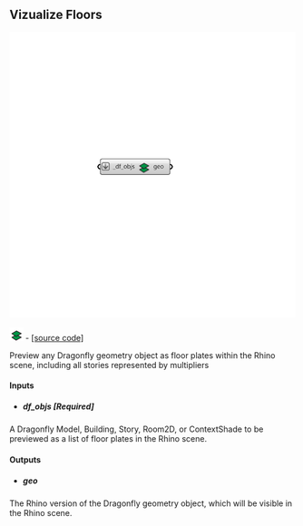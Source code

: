 ## Vizualize Floors

![](../../images/components/Vizualize_Floors.png)

![](../../images/icons/Vizualize_Floors.png) - [[source code]](https://github.com/ladybug-tools/dragonfly-grasshopper/blob/master/dragonfly_grasshopper/src//DF%20Vizualize%20Floors.py)


Preview any Dragonfly geometry object as floor plates within the Rhino scene, including all stories represented by multipliers 



#### Inputs
* ##### df_objs [Required]
A Dragonfly Model, Building, Story, Room2D, or ContextShade to be previewed as a list of floor plates in the Rhino scene. 

#### Outputs
* ##### geo
The Rhino version of the Dragonfly geometry object, which will be visible in the Rhino scene. 